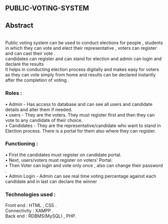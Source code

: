 <h2>PUBLIC-VOTING-SYSTEM</h2>
<h2>Abstract</h2><br>
Public voting system can be used to conduct elections for people , students in which they
can vote and elect their representative , voters can register and can cast their vote . <br>
candidates can register and can stand for election and admin can login and declare the
results<br>
It helps in conducting election process digitally and makes easy for voters as they can vote
simply from home and results can be declared instantly after the completion of voting .<br>

<h3>Roles :</h3>
  • Admin - Has access to database and can see all users and candidate details and alter
    them if needed.<br>
  • users - They are the voters. They must register first and then they can vote to any
    candidate of their choice.<br>
  • Candidates - They are the representative/candidate who want to stand in Election
    process. There is a portal for them also where they can register.<br>
<h3>Functioning :</h3>
  • First the candidates must register on candidate portal.<br>
  • Next, users/voters must register on voters' Portal.<br>
  • Then Voter can login and vote only once , also can change their password .<br>
  • Admin Login - Admin can see real time voting percentage against each candidate and
    in last can declare the winner<br>
<h3>Technologies used :</h3>
  Front end : HTML , CSS .<br>
  Connectivity : XAMPP .<br>
  Back end : RDBMS(MySQL) , PHP.<br>

